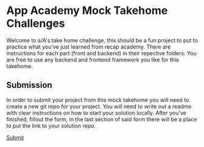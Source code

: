 # App Academy Mock Takehome Challenges

Welcome to a/A's take home challenge, this should be a fun project to put to practice what you've just learned from recap academy.
There are instructions for each part (front and backend) in their repective folders.
You are free to use any backend and frontend framework you like for this takehome.

## Submission
In order to submit your project from this mock takehome you will need to create a new git repo for your project. You will need to write out a readme with clear instructions on how to start your solution locally. After you've finished, fillout the form, in the last section of said form there will be a place to put the link to your solution repo.

<a href="https://docs.google.com/forms/d/e/1FAIpQLSfqjYoame7tAiIOmQdC8nkDASqg9tDhEoe-n_DdQxSuw-3QgQ/viewform?usp=sf_link">Submit</a>